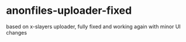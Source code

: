 # anonfiles-uploader-fixed
based on x-slayers uploader, fully fixed and working again with minor UI changes
